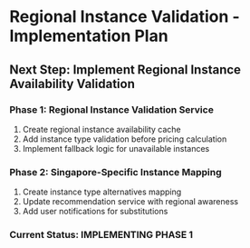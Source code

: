 # Regional Instance Validation - Implementation Plan

## Next Step: Implement Regional Instance Availability Validation

### Phase 1: Regional Instance Validation Service
1. Create regional instance availability cache
2. Add instance type validation before pricing calculation
3. Implement fallback logic for unavailable instances

### Phase 2: Singapore-Specific Instance Mapping
1. Create instance type alternatives mapping
2. Update recommendation service with regional awareness
3. Add user notifications for substitutions

### Current Status: IMPLEMENTING PHASE 1
